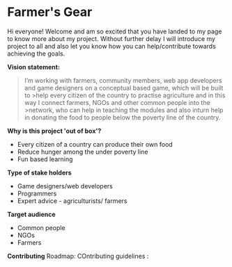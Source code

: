 # Farmer's Gear
Hi everyone! Welcome and am so excited that you have landed to my page to know more about my project. Without further delay I will introduce my project to all and also let you know how you can help/contribute towards achieving the goals.

**Vision statement:**<br/>
>I’m working with farmers, community members, web app developers and game designers on a conceptual based game, which will be built to >help every citizen of the country to practise agriculture and in this way I connect farmers, NGOs and other common people into the >network, who can help in teaching the modules and also inturn help in donating the food to people below the poverty line of the country.

**Why is this project 'out of box'?**<br/>
* Every citizen of a country can produce their own food<br/>
* Reduce hunger among the under poverty line<br/>
* Fun based learning <br/>

**Type of stake holders**
* Game designers/web developers
* Programmers
* Expert advice - agriculturists/ farmers

**Target audience**
* Common people
* NGOs
* Farmers

**Contributing**
Roadmap: <Link to be added>
COntributing guidelines : <Link to be added>


